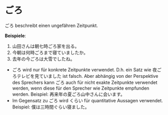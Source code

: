# ごろ

ごろ beschreibt einen ungefähren Zeitpunkt.

**Beispiele**:

1. 山田さんは朝七時ごろ家を出る。
2. 今朝は何時ごろまで寝ていましたか。
3. 去年の今ごろは大雪でしたね。

- ごろ wird nur für konkrete Zeitpunkte verwendet. D.h. ein Satz wie 夜ごろテレビを見ていました ist falsch. Aber abhängig von der Perspektive des Sprechers kann ごろ auch für nicht exakte Zeitpunkte verwendet werden, wenn diese für den Sprecher wie Zeitpunkte empfunden werden. Beispiel: 再来年の夏ごろ山中さんに会います。
- Im Gegensatz zu ごろ wird くらい für quantitative Aussagen verwendet. Beispiel: 僕は三時間ぐらい寝ました。
